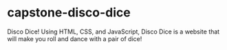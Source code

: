 # capstone-disco-dice
Disco Dice! Using HTML, CSS, and JavaScript, Disco Dice is a website that will make you roll and dance with a pair of dice!
